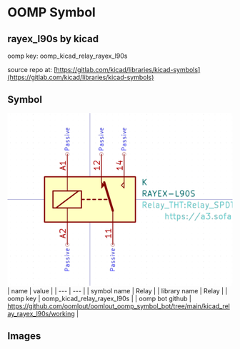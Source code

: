 # OOMP Symbol  
## rayex_l90s  by kicad  
  
oomp key: oomp_kicad_relay_rayex_l90s  
  
source repo at: [https://gitlab.com/kicad/libraries/kicad-symbols](https://gitlab.com/kicad/libraries/kicad-symbols)  
## Symbol  
  
[![working.png](working_600.png)](working.png)  
| name | value | 
| --- | --- | 
| symbol name | Relay | 
| library name | Relay | 
| oomp key | oomp_kicad_relay_rayex_l90s | 
| oomp bot github | https://github.com/oomlout/oomlout_oomp_symbol_bot/tree/main/kicad_relay_rayex_l90s/working | 
## Images  
